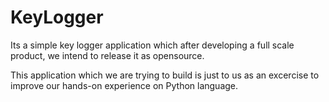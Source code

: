 KeyLogger
=========

Its a simple key logger application which after developing a full scale product, we intend to release it as opensource.

This application which we are trying to build is just to us as an excercise to improve our hands-on experience on Python language.
